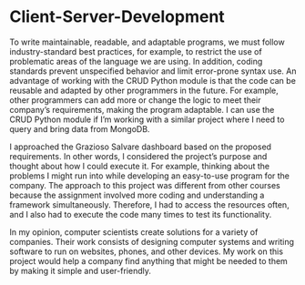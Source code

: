 # Client-Server-Development

To write maintainable, readable, and adaptable programs, we must follow industry-standard best practices, for example, to restrict the use of problematic areas of the language we are using. In addition, coding standards prevent unspecified behavior and limit error-prone syntax use. An advantage of working with the CRUD Python module is that the code can be reusable and adapted by other programmers in the future. For example, other programmers can add more or change the logic to meet their company’s requirements, making the program adaptable. I can use the CRUD Python module if I’m working with a similar project where I need to query and bring data from MongoDB.

I approached the Grazioso Salvare dashboard based on the proposed requirements. In other words, I considered the project’s purpose and thought about how I could execute it. For example, thinking about the problems I might run into while developing an easy-to-use program for the company. The approach to this project was different from other courses because the assignment involved more coding and understanding a framework simultaneously. Therefore, I had to access the resources often, and I also had to execute the code many times to test its functionality.

In my opinion, computer scientists create solutions for a variety of companies. Their work consists of designing computer systems and writing software to run on websites, phones, and other devices. My work on this project would help a company find anything that might be needed to them by making it simple and user-friendly. 
